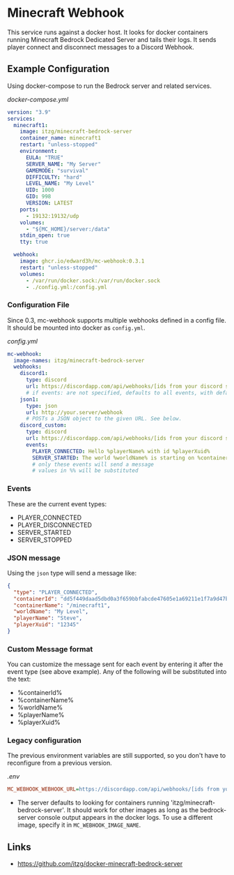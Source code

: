 # Minecraft Webhook

This service runs against a docker host. 
It looks for docker containers running Minecraft Bedrock Dedicated Server and tails their logs.
It sends player connect and disconnect messages to a Discord Webhook.

## Example Configuration

Using docker-compose to run the Bedrock server and related services.

_docker-compose.yml_

```yaml
version: "3.9"
services:
  minecraft1:
    image: itzg/minecraft-bedrock-server
    container_name: minecraft1
    restart: "unless-stopped"
    environment:
      EULA: "TRUE"
      SERVER_NAME: "My Server"
      GAMEMODE: "survival"
      DIFFICULTY: "hard"
      LEVEL_NAME: "My Level"
      UID: 1000
      GID: 998
      VERSION: LATEST
    ports:
      - 19132:19132/udp
    volumes:
      - "${MC_HOME}/server:/data"
    stdin_open: true
    tty: true

  webhook:
    image: ghcr.io/edward3h/mc-webhook:0.3.1
    restart: "unless-stopped"
    volumes:
      - /var/run/docker.sock:/var/run/docker.sock
      - ./config.yml:/config.yml
```

### Configuration File
Since 0.3, mc-webhook supports multiple webhooks defined in a config file. It should be mounted into docker as `config.yml`.

_config.yml_
```yaml
mc-webhook:
  image-names: itzg/minecraft-bedrock-server
  webhooks:
    discord1:
      type: discord
      url: https://discordapp.com/api/webhooks/[ids from your discord server]
      # if events: are not specified, defaults to all events, with default messages
    json1:
      type: json
      url: http://your.server/webhook
      # POSTs a JSON object to the given URL. See below.
    discord_custom:
      type: discord
      url: https://discordapp.com/api/webhooks/[ids from your discord server]
      events:
        PLAYER_CONNECTED: Hello %playerName% with id %playerXuid%
        SERVER_STARTED: The world %worldName% is starting on %containerName%
        # only these events will send a message
        # values in %% will be substituted
```
### Events
These are the current event types:
* PLAYER_CONNECTED
* PLAYER_DISCONNECTED
* SERVER_STARTED
* SERVER_STOPPED

### JSON message
Using the `json` type will send a message like:
```json
{
  "type": "PLAYER_CONNECTED",
  "containerId": "dd5f449daad5dbd0a3f659bbfabcde47605e1a69211e1f7a9d47b758cc54",
  "containerName": "/minecraft1",
  "worldName": "My Level",
  "playerName": "Steve",
  "playerXuid": "12345"
}
```

### Custom Message format
You can customize the message sent for each event by entering it after the event type (see above example). 
Any of the following will be substituted into the text:
* %containerId%
* %containerName%
* %worldName%
* %playerName%
* %playerXuid%

### Legacy configuration
The previous environment variables are still supported, so you don't have to reconfigure from a previous version.

_.env_

```ini
MC_WEBHOOK_WEBHOOK_URL=https://discordapp.com/api/webhooks/[ids from your discord server]
```
* The server defaults to looking for containers running 'itzg/minecraft-bedrock-server'. It should work for other images as long as the bedrock-server console output appears in the docker logs. To use a different image, specify it in `MC_WEBHOOK_IMAGE_NAME`.

## Links

* https://github.com/itzg/docker-minecraft-bedrock-server